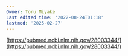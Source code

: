 ```yaml
---
Owner: Toru Miyake
Last edited time: '2022-08-24T01:18'
lastmod: '2025-02-27'
---
```

[https://pubmed.ncbi.nlm.nih.gov/28003344/](https://pubmed.ncbi.nlm.nih.gov/28003344/)
